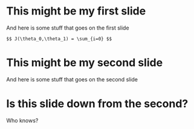 # This might be my first slide

And here is some stuff that goes on the first slide

`$$ J(\theta_0,\theta_1) = \sum_{i=0} $$`



# This might be my second slide

And here is some stuff that goes on the second slide


# Is this slide down from the second?

Who knows?
